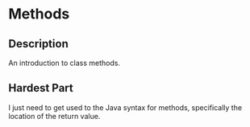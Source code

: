 # Methods

## Description

An introduction to class methods.

## Hardest Part

I just need to get used to the Java syntax for methods, specifically the location of the return value.
